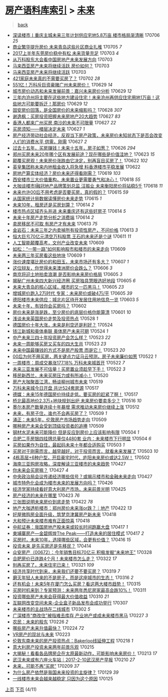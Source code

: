[房产语料库索引](../../README.md)  > [未来](未来.md)
====
> [back](../README.md)

- [深读楼市丨重庆主城未来三年计划供应宅地5.8万亩 楼市格局渐清晰](http://jkwz.applinzi.com/ittc/6987132775554352145.html#%E6%B7%B1%E8%AF%BB%E6%A5%BC%E5%B8%82%E4%B8%A8%E9%87%8D%E5%BA%86%E4%B8%BB%E5%9F%8E%E6%9C%AA%E6%9D%A5%E4%B8%89%E5%B9%B4%E8%AE%A1%E5%88%92%E4%BE%9B%E5%BA%94%E5%AE%85%E5%9C%B05.8%E4%B8%87%E4%BA%A9+%E6%A5%BC%E5%B8%82%E6%A0%BC%E5%B1%80%E6%B8%90%E6%B8%85%E6%99%B0) 170706 *25* 
- [商业繁华提升房价 未来青岛这些片区商业扎堆](http://jkwz.applinzi.com/ittc/6986747427640837136.html#%E5%95%86%E4%B8%9A%E7%B9%81%E5%8D%8E%E6%8F%90%E5%8D%87%E6%88%BF%E4%BB%B7+%E6%9C%AA%E6%9D%A5%E9%9D%92%E5%B2%9B%E8%BF%99%E4%BA%9B%E7%89%87%E5%8C%BA%E5%95%86%E4%B8%9A%E6%89%8E%E5%A0%86) 170705 *7* 
- [2017上半年东莞房价稳中有松 未来货量充足](http://jkwz.applinzi.com/ittc/6986133664583648261.html#2017%E4%B8%8A%E5%8D%8A%E5%B9%B4%E4%B8%9C%E8%8E%9E%E6%88%BF%E4%BB%B7%E7%A8%B3%E4%B8%AD%E6%9C%89%E6%9D%BE+%E6%9C%AA%E6%9D%A5%E8%B4%A7%E9%87%8F%E5%85%85%E8%B6%B3) 170703 *4* 
- [从万科股东大会看中国房地产未来发展方向](http://jkwz.applinzi.com/ittc/6986125611549328388.html#%E4%BB%8E%E4%B8%87%E7%A7%91%E8%82%A1%E4%B8%9C%E5%A4%A7%E4%BC%9A%E7%9C%8B%E4%B8%AD%E5%9B%BD%E6%88%BF%E5%9C%B0%E4%BA%A7%E6%9C%AA%E6%9D%A5%E5%8F%91%E5%B1%95%E6%96%B9%E5%90%91) 170703  
- [马来西亚房产未来将继续活跃 房价如何？](http://jkwz.applinzi.com/ittc/6986075503222850565.html#%E9%A9%AC%E6%9D%A5%E8%A5%BF%E4%BA%9A%E6%88%BF%E4%BA%A7%E6%9C%AA%E6%9D%A5%E5%B0%86%E7%BB%A7%E7%BB%AD%E6%B4%BB%E8%B7%83+%E6%88%BF%E4%BB%B7%E5%A6%82%E4%BD%95%EF%BC%9F) 170703  
- [马来西亚房产未来将继续活跃](http://jkwz.applinzi.com/ittc/6986039251618497540.html#%E9%A9%AC%E6%9D%A5%E8%A5%BF%E4%BA%9A%E6%88%BF%E4%BA%A7%E6%9C%AA%E6%9D%A5%E5%B0%86%E7%BB%A7%E7%BB%AD%E6%B4%BB%E8%B7%83) 170703  
- [421家庭未来真的不需要买房了？](http://jkwz.applinzi.com/ittc/6985350034135450629.html#421%E5%AE%B6%E5%BA%AD%E6%9C%AA%E6%9D%A5%E7%9C%9F%E7%9A%84%E4%B8%8D%E9%9C%80%E8%A6%81%E4%B9%B0%E6%88%BF%E4%BA%86%EF%BC%9F) 170702 *28* 
- [551亿！万科斥巨资豪赌广州未来房价！](http://jkwz.applinzi.com/ittc/6984548907538187268.html#551%E4%BA%BF%EF%BC%81%E4%B8%87%E7%A7%91%E6%96%A5%E5%B7%A8%E8%B5%84%E8%B1%AA%E8%B5%8C%E5%B9%BF%E5%B7%9E%E6%9C%AA%E6%9D%A5%E6%88%BF%E4%BB%B7%EF%BC%81) 170629 *14* 
- [城市房价动态和未来发展前景：嘉兴未来房价分析](http://jkwz.applinzi.com/ittc/6984521105728340996.html#%E5%9F%8E%E5%B8%82%E6%88%BF%E4%BB%B7%E5%8A%A8%E6%80%81%E5%92%8C%E6%9C%AA%E6%9D%A5%E5%8F%91%E5%B1%95%E5%89%8D%E6%99%AF%EF%BC%9A%E5%98%89%E5%85%B4%E6%9C%AA%E6%9D%A5%E6%88%BF%E4%BB%B7%E5%88%86%E6%9E%90) 170629 *12* 
- [三年内沧州将主要在这些地方建设住宅！未来沧州再供应住宅用地1万亩！这些地方可能要拆迁！那房价](http://jkwz.applinzi.com/ittc/6984519130768999428.html#%E4%B8%89%E5%B9%B4%E5%86%85%E6%B2%A7%E5%B7%9E%E5%B0%86%E4%B8%BB%E8%A6%81%E5%9C%A8%E8%BF%99%E4%BA%9B%E5%9C%B0%E6%96%B9%E5%BB%BA%E8%AE%BE%E4%BD%8F%E5%AE%85%EF%BC%81%E6%9C%AA%E6%9D%A5%E6%B2%A7%E5%B7%9E%E5%86%8D%E4%BE%9B%E5%BA%94%E4%BD%8F%E5%AE%85%E7%94%A8%E5%9C%B01%E4%B8%87%E4%BA%A9%EF%BC%81%E8%BF%99%E4%BA%9B%E5%9C%B0%E6%96%B9%E5%8F%AF%E8%83%BD%E8%A6%81%E6%8B%86%E8%BF%81%EF%BC%81%E9%82%A3%E6%88%BF%E4%BB%B7) 170629 *12* 
- [固安房价回落，是全国房价的未来缩影吗？](http://jkwz.applinzi.com/ittc/6984160816533079044.html#%E5%9B%BA%E5%AE%89%E6%88%BF%E4%BB%B7%E5%9B%9E%E8%90%BD%EF%BC%8C%E6%98%AF%E5%85%A8%E5%9B%BD%E6%88%BF%E4%BB%B7%E7%9A%84%E6%9C%AA%E6%9D%A5%E7%BC%A9%E5%BD%B1%E5%90%97%EF%BC%9F) 170628 *307* 
- [谢逸枫：买房投资把握未来房地产20大趋势](http://jkwz.applinzi.com/ittc/6983974406307972100.html#%E8%B0%A2%E9%80%B8%E6%9E%AB%EF%BC%9A%E4%B9%B0%E6%88%BF%E6%8A%95%E8%B5%84%E6%8A%8A%E6%8F%A1%E6%9C%AA%E6%9D%A5%E6%88%BF%E5%9C%B0%E4%BA%A720%E5%A4%A7%E8%B6%8B%E5%8A%BF) 170627 *83* 
- [香港人都来广州买房 南沙的未来不可限量](http://jkwz.applinzi.com/ittc/6983858003580027909.html#%E9%A6%99%E6%B8%AF%E4%BA%BA%E9%83%BD%E6%9D%A5%E5%B9%BF%E5%B7%9E%E4%B9%B0%E6%88%BF+%E5%8D%97%E6%B2%99%E7%9A%84%E6%9C%AA%E6%9D%A5%E4%B8%8D%E5%8F%AF%E9%99%90%E9%87%8F) 170627 *22* 
- [买房须知——楼层决定未来](http://jkwz.applinzi.com/ittc/6983772409759794180.html#%E4%B9%B0%E6%88%BF%E9%A1%BB%E7%9F%A5%E2%80%94%E2%80%94%E6%A5%BC%E5%B1%82%E5%86%B3%E5%AE%9A%E6%9C%AA%E6%9D%A5) 170627 *1* 
- [房产经济带动社会经济，反观当下房产政策，未来房价未知状态下是否会改变人们的消费水平 供需，刚需](http://jkwz.applinzi.com/ittc/6982748222488314885.html#%E6%88%BF%E4%BA%A7%E7%BB%8F%E6%B5%8E%E5%B8%A6%E5%8A%A8%E7%A4%BE%E4%BC%9A%E7%BB%8F%E6%B5%8E%EF%BC%8C%E5%8F%8D%E8%A7%82%E5%BD%93%E4%B8%8B%E6%88%BF%E4%BA%A7%E6%94%BF%E7%AD%96%EF%BC%8C%E6%9C%AA%E6%9D%A5%E6%88%BF%E4%BB%B7%E6%9C%AA%E7%9F%A5%E7%8A%B6%E6%80%81%E4%B8%8B%E6%98%AF%E5%90%A6%E4%BC%9A%E6%94%B9%E5%8F%98%E4%BA%BA%E4%BB%AC%E7%9A%84%E6%B6%88%E8%B4%B9%E6%B0%B4%E5%B9%B3+%E4%BE%9B%E9%9C%80%EF%BC%8C%E5%88%9A%E9%9C%80) 170627 *2* 
- [过去十五年，买房赚钱！未来十五年，房子如葱？](http://jkwz.applinzi.com/ittc/6983499621421548548.html#%E8%BF%87%E5%8E%BB%E5%8D%81%E4%BA%94%E5%B9%B4%EF%BC%8C%E4%B9%B0%E6%88%BF%E8%B5%9A%E9%92%B1%EF%BC%81%E6%9C%AA%E6%9D%A5%E5%8D%81%E4%BA%94%E5%B9%B4%EF%BC%8C%E6%88%BF%E5%AD%90%E5%A6%82%E8%91%B1%EF%BC%9F) 170626 *294* 
- [郑州买房未来20年哪个区有发展前途？现在哪些是价值洼地？](http://jkwz.applinzi.com/ittc/6982175431460389893.html#%E9%83%91%E5%B7%9E%E4%B9%B0%E6%88%BF%E6%9C%AA%E6%9D%A520%E5%B9%B4%E5%93%AA%E4%B8%AA%E5%8C%BA%E6%9C%89%E5%8F%91%E5%B1%95%E5%89%8D%E9%80%94%EF%BC%9F%E7%8E%B0%E5%9C%A8%E5%93%AA%E4%BA%9B%E6%98%AF%E4%BB%B7%E5%80%BC%E6%B4%BC%E5%9C%B0%EF%BC%9F) 170623 *15* 
- [颠覆买房观！未来房价涨跌由它决定，别再盲目买房了！](http://jkwz.applinzi.com/ittc/6982046117544854532.html#%E9%A2%A0%E8%A6%86%E4%B9%B0%E6%88%BF%E8%A7%82%EF%BC%81%E6%9C%AA%E6%9D%A5%E6%88%BF%E4%BB%B7%E6%B6%A8%E8%B7%8C%E7%94%B1%E5%AE%83%E5%86%B3%E5%AE%9A%EF%BC%8C%E5%88%AB%E5%86%8D%E7%9B%B2%E7%9B%AE%E4%B9%B0%E6%88%BF%E4%BA%86%EF%BC%81) 170622 *102* 
- [英皇集团称未来内地租金收入将急增  料香港楼市平稳发展](http://jkwz.applinzi.com/ittc/6981982964140213253.html#%E8%8B%B1%E7%9A%87%E9%9B%86%E5%9B%A2%E7%A7%B0%E6%9C%AA%E6%9D%A5%E5%86%85%E5%9C%B0%E7%A7%9F%E9%87%91%E6%94%B6%E5%85%A5%E5%B0%86%E6%80%A5%E5%A2%9E++%E6%96%99%E9%A6%99%E6%B8%AF%E6%A5%BC%E5%B8%82%E5%B9%B3%E7%A8%B3%E5%8F%91%E5%B1%95) 170622  
- [房地产算实体经济？房价未来还得看刚需？](http://jkwz.applinzi.com/ittc/6980895356718941189.html#%E6%88%BF%E5%9C%B0%E4%BA%A7%E7%AE%97%E5%AE%9E%E4%BD%93%E7%BB%8F%E6%B5%8E%EF%BC%9F%E6%88%BF%E4%BB%B7%E6%9C%AA%E6%9D%A5%E8%BF%98%E5%BE%97%E7%9C%8B%E5%88%9A%E9%9C%80%EF%BC%9F) 170619 *103* 
- [西安楼市三大价值重构，未来置业更需要勇气和决心！](http://jkwz.applinzi.com/ittc/6980542723718120452.html#%E8%A5%BF%E5%AE%89%E6%A5%BC%E5%B8%82%E4%B8%89%E5%A4%A7%E4%BB%B7%E5%80%BC%E9%87%8D%E6%9E%84%EF%BC%8C%E6%9C%AA%E6%9D%A5%E7%BD%AE%E4%B8%9A%E6%9B%B4%E9%9C%80%E8%A6%81%E5%8B%87%E6%B0%94%E5%92%8C%E5%86%B3%E5%BF%83%EF%BC%81) 170618 *55* 
- [大咖谈楼市I融冠地产品牌策划总监 汪振业 未来衡阳房价将站稳5千](http://jkwz.applinzi.com/ittc/6980524066715730948.html#%E5%A4%A7%E5%92%96%E8%B0%88%E6%A5%BC%E5%B8%82I%E8%9E%8D%E5%86%A0%E5%9C%B0%E4%BA%A7%E5%93%81%E7%89%8C%E7%AD%96%E5%88%92%E6%80%BB%E7%9B%91+%E6%B1%AA%E6%8C%AF%E4%B8%9A+%E6%9C%AA%E6%9D%A5%E8%A1%A1%E9%98%B3%E6%88%BF%E4%BB%B7%E5%B0%86%E7%AB%99%E7%A8%B35%E5%8D%83) 170618 *11* 
- [未来也许00后不用考虑是否要买房，真的假的？](http://jkwz.applinzi.com/ittc/6979426956742231044.html#%E6%9C%AA%E6%9D%A5%E4%B9%9F%E8%AE%B800%E5%90%8E%E4%B8%8D%E7%94%A8%E8%80%83%E8%99%91%E6%98%AF%E5%90%A6%E8%A6%81%E4%B9%B0%E6%88%BF%EF%BC%8C%E7%9C%9F%E7%9A%84%E5%81%87%E7%9A%84%EF%BC%9F) 170615 *59* 
- [从国家统计局数据读懂房价未来走势](http://jkwz.applinzi.com/ittc/6979360172290868228.html#%E4%BB%8E%E5%9B%BD%E5%AE%B6%E7%BB%9F%E8%AE%A1%E5%B1%80%E6%95%B0%E6%8D%AE%E8%AF%BB%E6%87%82%E6%88%BF%E4%BB%B7%E6%9C%AA%E6%9D%A5%E8%B5%B0%E5%8A%BF) 170615 *1* 
- [未来10年，租房还是买房划算？](http://jkwz.applinzi.com/ittc/6979096838584927237.html#%E6%9C%AA%E6%9D%A510%E5%B9%B4%EF%BC%8C%E7%A7%9F%E6%88%BF%E8%BF%98%E6%98%AF%E4%B9%B0%E6%88%BF%E5%88%92%E7%AE%97%EF%BC%9F) 170614 *2* 
- [楼市热点区域齐头并进 未来重庆还有这些好房子](http://jkwz.applinzi.com/ittc/6978991119877538820.html#%E6%A5%BC%E5%B8%82%E7%83%AD%E7%82%B9%E5%8C%BA%E5%9F%9F%E9%BD%90%E5%A4%B4%E5%B9%B6%E8%BF%9B+%E6%9C%AA%E6%9D%A5%E9%87%8D%E5%BA%86%E8%BF%98%E6%9C%89%E8%BF%99%E4%BA%9B%E5%A5%BD%E6%88%BF%E5%AD%90) 170614 *5* 
- [未来十年房产走势分析之消费端](http://jkwz.applinzi.com/ittc/6978701195752244229.html#%E6%9C%AA%E6%9D%A5%E5%8D%81%E5%B9%B4%E6%88%BF%E4%BA%A7%E8%B5%B0%E5%8A%BF%E5%88%86%E6%9E%90%E4%B9%8B%E6%B6%88%E8%B4%B9%E7%AB%AF) 170614 *2* 
- [卖房移民不可取 有房产才有未来](http://jkwz.applinzi.com/ittc/6978590992570516485.html#%E5%8D%96%E6%88%BF%E7%A7%BB%E6%B0%91%E4%B8%8D%E5%8F%AF%E5%8F%96+%E6%9C%89%E6%88%BF%E4%BA%A7%E6%89%8D%E6%9C%89%E6%9C%AA%E6%9D%A5) 170613 *75* 
- [金岩石：未来三年之内卖掉所有投资性房产，不问价格](http://jkwz.applinzi.com/ittc/6978387031305503748.html#%E9%87%91%E5%B2%A9%E7%9F%B3%EF%BC%9A%E6%9C%AA%E6%9D%A5%E4%B8%89%E5%B9%B4%E4%B9%8B%E5%86%85%E5%8D%96%E6%8E%89%E6%89%80%E6%9C%89%E6%8A%95%E8%B5%84%E6%80%A7%E6%88%BF%E4%BA%A7%EF%BC%8C%E4%B8%8D%E9%97%AE%E4%BB%B7%E6%A0%BC) 170613 *3* 
- [恒大巨亏70亿元清空万科股票 王石的未来还是个谜](http://jkwz.applinzi.com/ittc/6977823387937145861.html#%E6%81%92%E5%A4%A7%E5%B7%A8%E4%BA%8F70%E4%BA%BF%E5%85%83%E6%B8%85%E7%A9%BA%E4%B8%87%E7%A7%91%E8%82%A1%E7%A5%A8+%E7%8E%8B%E7%9F%B3%E7%9A%84%E6%9C%AA%E6%9D%A5%E8%BF%98%E6%98%AF%E4%B8%AA%E8%B0%9C) 170611 *11* 
- [人工智能颠覆高考，文创产业改变未来](http://jkwz.applinzi.com/ittc/6977133996596003845.html#%E4%BA%BA%E5%B7%A5%E6%99%BA%E8%83%BD%E9%A2%A0%E8%A6%86%E9%AB%98%E8%80%83%EF%BC%8C%E6%96%87%E5%88%9B%E4%BA%A7%E4%B8%9A%E6%94%B9%E5%8F%98%E6%9C%AA%E6%9D%A5) 170609  
- [如松：“一带一路”如何影响股市和楼市的未来走向](http://jkwz.applinzi.com/ittc/6977085872443753477.html#%E5%A6%82%E6%9D%BE%EF%BC%9A%E2%80%9C%E4%B8%80%E5%B8%A6%E4%B8%80%E8%B7%AF%E2%80%9D%E5%A6%82%E4%BD%95%E5%BD%B1%E5%93%8D%E8%82%A1%E5%B8%82%E5%92%8C%E6%A5%BC%E5%B8%82%E7%9A%84%E6%9C%AA%E6%9D%A5%E8%B5%B0%E5%90%91) 170609  
- [未来两三年买房看这些地块](http://jkwz.applinzi.com/ittc/6976963582829790213.html#%E6%9C%AA%E6%9D%A5%E4%B8%A4%E4%B8%89%E5%B9%B4%E4%B9%B0%E6%88%BF%E7%9C%8B%E8%BF%99%E4%BA%9B%E5%9C%B0%E5%9D%97) 170609 *1* 
- [涨价速度堪比房价的和田玉，未来市场还有多大？](http://jkwz.applinzi.com/ittc/6976026423612441604.html#%E6%B6%A8%E4%BB%B7%E9%80%9F%E5%BA%A6%E5%A0%AA%E6%AF%94%E6%88%BF%E4%BB%B7%E7%9A%84%E5%92%8C%E7%94%B0%E7%8E%89%EF%BC%8C%E6%9C%AA%E6%9D%A5%E5%B8%82%E5%9C%BA%E8%BF%98%E6%9C%89%E5%A4%9A%E5%A4%A7%EF%BC%9F) 170607 *1* 
- [这位辩友，你觉得未来澳洲房价会跌么？](http://jkwz.applinzi.com/ittc/6975719430041371653.html#%E8%BF%99%E4%BD%8D%E8%BE%A9%E5%8F%8B%EF%BC%8C%E4%BD%A0%E8%A7%89%E5%BE%97%E6%9C%AA%E6%9D%A5%E6%BE%B3%E6%B4%B2%E6%88%BF%E4%BB%B7%E4%BC%9A%E8%B7%8C%E4%B9%88%EF%BC%9F) 170606 *3* 
- [南京将迎土地拍卖浪潮 是否影响未来房价格局](http://jkwz.applinzi.com/ittc/6975749411098330116.html#%E5%8D%97%E4%BA%AC%E5%B0%86%E8%BF%8E%E5%9C%9F%E5%9C%B0%E6%8B%8D%E5%8D%96%E6%B5%AA%E6%BD%AE+%E6%98%AF%E5%90%A6%E5%BD%B1%E5%93%8D%E6%9C%AA%E6%9D%A5%E6%88%BF%E4%BB%B7%E6%A0%BC%E5%B1%80) 170605 *3* 
- [揭秘广州未来四大新兴经济圈 买房独具慧眼选好地段](http://jkwz.applinzi.com/ittc/6975720221904995332.html#%E6%8F%AD%E7%A7%98%E5%B9%BF%E5%B7%9E%E6%9C%AA%E6%9D%A5%E5%9B%9B%E5%A4%A7%E6%96%B0%E5%85%B4%E7%BB%8F%E6%B5%8E%E5%9C%88+%E4%B9%B0%E6%88%BF%E7%8B%AC%E5%85%B7%E6%85%A7%E7%9C%BC%E9%80%89%E5%A5%BD%E5%9C%B0%E6%AE%B5) 170605 *6* 
- [未来大青岛的核心区域，楼市的又一匹黑马！](http://jkwz.applinzi.com/ittc/6975715927776560133.html#%E6%9C%AA%E6%9D%A5%E5%A4%A7%E9%9D%92%E5%B2%9B%E7%9A%84%E6%A0%B8%E5%BF%83%E5%8C%BA%E5%9F%9F%EF%BC%8C%E6%A5%BC%E5%B8%82%E7%9A%84%E5%8F%88%E4%B8%80%E5%8C%B9%E9%BB%91%E9%A9%AC%EF%BC%81) 170605 *23* 
- [增城房价跑入2万时代 专家：未来房价或破4万/平](http://jkwz.applinzi.com/ittc/6975648523931354116.html#%E5%A2%9E%E5%9F%8E%E6%88%BF%E4%BB%B7%E8%B7%91%E5%85%A52%E4%B8%87%E6%97%B6%E4%BB%A3+%E4%B8%93%E5%AE%B6%EF%BC%9A%E6%9C%AA%E6%9D%A5%E6%88%BF%E4%BB%B7%E6%88%96%E7%A0%B44%E4%B8%87%2F%E5%B9%B3) 170605 *39* 
- [德阳楼市未来供应：城北片区待开发居住用地信息一览](http://jkwz.applinzi.com/ittc/6974901977317114885.html#%E5%BE%B7%E9%98%B3%E6%A5%BC%E5%B8%82%E6%9C%AA%E6%9D%A5%E4%BE%9B%E5%BA%94%EF%BC%9A%E5%9F%8E%E5%8C%97%E7%89%87%E5%8C%BA%E5%BE%85%E5%BC%80%E5%8F%91%E5%B1%85%E4%BD%8F%E7%94%A8%E5%9C%B0%E4%BF%A1%E6%81%AF%E4%B8%80%E8%A7%88) 170603 *5* 
- [未来十年，有钱你会买房吗？](http://jkwz.applinzi.com/ittc/6974515510426207236.html#%E6%9C%AA%E6%9D%A5%E5%8D%81%E5%B9%B4%EF%BC%8C%E6%9C%89%E9%92%B1%E4%BD%A0%E4%BC%9A%E4%B9%B0%E6%88%BF%E5%90%97%EF%BC%9F) 170602  
- [房价未来是涨是跌，至少房价的底层价格你能算清](http://jkwz.applinzi.com/ittc/6974238292064076805.html#%E6%88%BF%E4%BB%B7%E6%9C%AA%E6%9D%A5%E6%98%AF%E6%B6%A8%E6%98%AF%E8%B7%8C%EF%BC%8C%E8%87%B3%E5%B0%91%E6%88%BF%E4%BB%B7%E7%9A%84%E5%BA%95%E5%B1%82%E4%BB%B7%E6%A0%BC%E4%BD%A0%E8%83%BD%E7%AE%97%E6%B8%85) 170601 *10* 
- [浅谈未来英国房价走势及投资热点](http://jkwz.applinzi.com/ittc/6972665101290046468.html#%E6%B5%85%E8%B0%88%E6%9C%AA%E6%9D%A5%E8%8B%B1%E5%9B%BD%E6%88%BF%E4%BB%B7%E8%B5%B0%E5%8A%BF%E5%8F%8A%E6%8A%95%E8%B5%84%E7%83%AD%E7%82%B9) 170528 *1* 
- [德国房价十年大涨，未来是利空还是利好？](http://jkwz.applinzi.com/ittc/6971365640458732548.html#%E5%BE%B7%E5%9B%BD%E6%88%BF%E4%BB%B7%E5%8D%81%E5%B9%B4%E5%A4%A7%E6%B6%A8%EF%BC%8C%E6%9C%AA%E6%9D%A5%E6%98%AF%E5%88%A9%E7%A9%BA%E8%BF%98%E6%98%AF%E5%88%A9%E5%A5%BD%EF%BC%9F) 170524  
- [钱江新城和奥体串联 奥体房产未来可期](http://jkwz.applinzi.com/ittc/6971151752756724741.html#%E9%92%B1%E6%B1%9F%E6%96%B0%E5%9F%8E%E5%92%8C%E5%A5%A5%E4%BD%93%E4%B8%B2%E8%81%94+%E5%A5%A5%E4%BD%93%E6%88%BF%E4%BA%A7%E6%9C%AA%E6%9D%A5%E5%8F%AF%E6%9C%9F) 170524 *1* 
- [中产未来三四十年投资房产会怎么样？](http://jkwz.applinzi.com/ittc/6970973945292391428.html#%E4%B8%AD%E4%BA%A7%E6%9C%AA%E6%9D%A5%E4%B8%89%E5%9B%9B%E5%8D%81%E5%B9%B4%E6%8A%95%E8%B5%84%E6%88%BF%E4%BA%A7%E4%BC%9A%E6%80%8E%E4%B9%88%E6%A0%B7%EF%BC%9F) 170523 *22* 
- [未来一周能够买房又买车的四大生肖](http://jkwz.applinzi.com/ittc/6970920525869089796.html#%E6%9C%AA%E6%9D%A5%E4%B8%80%E5%91%A8%E8%83%BD%E5%A4%9F%E4%B9%B0%E6%88%BF%E5%8F%88%E4%B9%B0%E8%BD%A6%E7%9A%84%E5%9B%9B%E5%A4%A7%E7%94%9F%E8%82%96) 170523 *23* 
- [未来中国最赚钱的方式不是房产股票 而是它！](http://jkwz.applinzi.com/ittc/6970850299764802565.html#%E6%9C%AA%E6%9D%A5%E4%B8%AD%E5%9B%BD%E6%9C%80%E8%B5%9A%E9%92%B1%E7%9A%84%E6%96%B9%E5%BC%8F%E4%B8%8D%E6%98%AF%E6%88%BF%E4%BA%A7%E8%82%A1%E7%A5%A8+%E8%80%8C%E6%98%AF%E5%AE%83%EF%BC%81) 170523 *20* 
- [00后为何不用买房，两关键点力证马云预测，房子未来廉价如葱](http://jkwz.applinzi.com/ittc/6970496635707589637.html#00%E5%90%8E%E4%B8%BA%E4%BD%95%E4%B8%8D%E7%94%A8%E4%B9%B0%E6%88%BF%EF%BC%8C%E4%B8%A4%E5%85%B3%E9%94%AE%E7%82%B9%E5%8A%9B%E8%AF%81%E9%A9%AC%E4%BA%91%E9%A2%84%E6%B5%8B%EF%BC%8C%E6%88%BF%E5%AD%90%E6%9C%AA%E6%9D%A5%E5%BB%89%E4%BB%B7%E5%A6%82%E8%91%B1) 170522 *1* 
- [一周楼市：周成交暴涨177.18% 万科未来城首开](http://jkwz.applinzi.com/ittc/6970493923679011844.html#%E4%B8%80%E5%91%A8%E6%A5%BC%E5%B8%82%EF%BC%9A%E5%91%A8%E6%88%90%E4%BA%A4%E6%9A%B4%E6%B6%A8177.18%25+%E4%B8%87%E7%A7%91%E6%9C%AA%E6%9D%A5%E5%9F%8E%E9%A6%96%E5%BC%80) 170522 *7* 
- [未来三亚发展不可估量！买房置业须趁早下手！](http://jkwz.applinzi.com/ittc/6970460746453353477.html#%E6%9C%AA%E6%9D%A5%E4%B8%89%E4%BA%9A%E5%8F%91%E5%B1%95%E4%B8%8D%E5%8F%AF%E4%BC%B0%E9%87%8F%EF%BC%81%E4%B9%B0%E6%88%BF%E7%BD%AE%E4%B8%9A%E9%A1%BB%E8%B6%81%E6%97%A9%E4%B8%8B%E6%89%8B%EF%BC%81) 170522 *3* 
- [移民新西兰，未来买房压力或有所减小！](http://jkwz.applinzi.com/ittc/6969429707534631940.html#%E7%A7%BB%E6%B0%91%E6%96%B0%E8%A5%BF%E5%85%B0%EF%BC%8C%E6%9C%AA%E6%9D%A5%E4%B9%B0%E6%88%BF%E5%8E%8B%E5%8A%9B%E6%88%96%E6%9C%89%E6%89%80%E5%87%8F%E5%B0%8F%EF%BC%81) 170520  
- [房产大咖聚首江湾，畅谈柳州城市未来](http://jkwz.applinzi.com/ittc/6969312824512758788.html#%E6%88%BF%E4%BA%A7%E5%A4%A7%E5%92%96%E8%81%9A%E9%A6%96%E6%B1%9F%E6%B9%BE%EF%BC%8C%E7%95%85%E8%B0%88%E6%9F%B3%E5%B7%9E%E5%9F%8E%E5%B8%82%E6%9C%AA%E6%9D%A5) 170519  
- [万科未来城今日开盘 共计524套房源](http://jkwz.applinzi.com/ittc/6968670369601815556.html#%E4%B8%87%E7%A7%91%E6%9C%AA%E6%9D%A5%E5%9F%8E%E4%BB%8A%E6%97%A5%E5%BC%80%E7%9B%98+%E5%85%B1%E8%AE%A1524%E5%A5%97%E6%88%BF%E6%BA%90) 170517  
- [德媒：未来15年德国房价持续走低，要买房的赶紧了啊！](http://jkwz.applinzi.com/ittc/6968519439883437060.html#%E5%BE%B7%E5%AA%92%EF%BC%9A%E6%9C%AA%E6%9D%A515%E5%B9%B4%E5%BE%B7%E5%9B%BD%E6%88%BF%E4%BB%B7%E6%8C%81%E7%BB%AD%E8%B5%B0%E4%BD%8E%EF%BC%8C%E8%A6%81%E4%B9%B0%E6%88%BF%E7%9A%84%E8%B5%B6%E7%B4%A7%E4%BA%86%E5%95%8A%EF%BC%81) 170517  
- [桥北最高地价2.3万+地块规划出炉 未来房价要卖多少？](http://jkwz.applinzi.com/ittc/6968316297581429764.html#%E6%A1%A5%E5%8C%97%E6%9C%80%E9%AB%98%E5%9C%B0%E4%BB%B72.3%E4%B8%87%2B%E5%9C%B0%E5%9D%97%E8%A7%84%E5%88%92%E5%87%BA%E7%82%89+%E6%9C%AA%E6%9D%A5%E6%88%BF%E4%BB%B7%E8%A6%81%E5%8D%96%E5%A4%9A%E5%B0%91%EF%BC%9F) 170516 *10* 
- [墨尔本房产数量连续十年暴增 需求推动未来房价继续上涨](http://jkwz.applinzi.com/ittc/6966724867859678212.html#%E5%A2%A8%E5%B0%94%E6%9C%AC%E6%88%BF%E4%BA%A7%E6%95%B0%E9%87%8F%E8%BF%9E%E7%BB%AD%E5%8D%81%E5%B9%B4%E6%9A%B4%E5%A2%9E+%E9%9C%80%E6%B1%82%E6%8E%A8%E5%8A%A8%E6%9C%AA%E6%9D%A5%E6%88%BF%E4%BB%B7%E7%BB%A7%E7%BB%AD%E4%B8%8A%E6%B6%A8) 170512  
- [未来，有房子住，谁也不会再买房了？](http://jkwz.applinzi.com/ittc/6965683024879420421.html#%E6%9C%AA%E6%9D%A5%EF%BC%8C%E6%9C%89%E6%88%BF%E5%AD%90%E4%BD%8F%EF%BC%8C%E8%B0%81%E4%B9%9F%E4%B8%8D%E4%BC%9A%E5%86%8D%E4%B9%B0%E6%88%BF%E4%BA%86%EF%BC%9F) 170509 *1* 
- [涌正：未来5年，伦敦房产市场趋势走向](http://jkwz.applinzi.com/ittc/6965670448325985284.html#%E6%B6%8C%E6%AD%A3%EF%BC%9A%E6%9C%AA%E6%9D%A55%E5%B9%B4%EF%BC%8C%E4%BC%A6%E6%95%A6%E6%88%BF%E4%BA%A7%E5%B8%82%E5%9C%BA%E8%B6%8B%E5%8A%BF%E8%B5%B0%E5%90%91) 170509  
- [哪种房产未来会受到顶级投资者的追捧](http://jkwz.applinzi.com/ittc/6965335533029950469.html#%E5%93%AA%E7%A7%8D%E6%88%BF%E4%BA%A7%E6%9C%AA%E6%9D%A5%E4%BC%9A%E5%8F%97%E5%88%B0%E9%A1%B6%E7%BA%A7%E6%8A%95%E8%B5%84%E8%80%85%E7%9A%84%E8%BF%BD%E6%8D%A7) 170509  
- [钢材水泥未来可能降价 但是反应到房价上应该影响有限](http://jkwz.applinzi.com/ittc/6963876353559495684.html#%E9%92%A2%E6%9D%90%E6%B0%B4%E6%B3%A5%E6%9C%AA%E6%9D%A5%E5%8F%AF%E8%83%BD%E9%99%8D%E4%BB%B7+%E4%BD%86%E6%98%AF%E5%8F%8D%E5%BA%94%E5%88%B0%E6%88%BF%E4%BB%B7%E4%B8%8A%E5%BA%94%E8%AF%A5%E5%BD%B1%E5%93%8D%E6%9C%89%E9%99%90) 170504 *1* 
- [合肥二手房银四挂牌总量仅4480套 业内：未来楼市下行明显](http://jkwz.applinzi.com/ittc/6963779326725063685.html#%E5%90%88%E8%82%A5%E4%BA%8C%E6%89%8B%E6%88%BF%E9%93%B6%E5%9B%9B%E6%8C%82%E7%89%8C%E6%80%BB%E9%87%8F%E4%BB%854480%E5%A5%97+%E4%B8%9A%E5%86%85%EF%BC%9A%E6%9C%AA%E6%9D%A5%E6%A5%BC%E5%B8%82%E4%B8%8B%E8%A1%8C%E6%98%8E%E6%98%BE) 170504 *6* 
- [买房如果作为自住，最起码未来十年都合适购买](http://jkwz.applinzi.com/ittc/6963538578721211397.html#%E4%B9%B0%E6%88%BF%E5%A6%82%E6%9E%9C%E4%BD%9C%E4%B8%BA%E8%87%AA%E4%BD%8F%EF%BC%8C%E6%9C%80%E8%B5%B7%E7%A0%81%E6%9C%AA%E6%9D%A5%E5%8D%81%E5%B9%B4%E9%83%BD%E5%90%88%E9%80%82%E8%B4%AD%E4%B9%B0) 170503 *1* 
- [买房对于刚需而言，越早越好，对于投资而言，就看未来发展了](http://jkwz.applinzi.com/ittc/6963538088449016837.html#%E4%B9%B0%E6%88%BF%E5%AF%B9%E4%BA%8E%E5%88%9A%E9%9C%80%E8%80%8C%E8%A8%80%EF%BC%8C%E8%B6%8A%E6%97%A9%E8%B6%8A%E5%A5%BD%EF%BC%8C%E5%AF%B9%E4%BA%8E%E6%8A%95%E8%B5%84%E8%80%8C%E8%A8%80%EF%BC%8C%E5%B0%B1%E7%9C%8B%E6%9C%AA%E6%9D%A5%E5%8F%91%E5%B1%95%E4%BA%86) 170503 *10* 
- [4栋高层+6种户型，开启豪宅时代，庐阳未来房价或达2.5W！](http://jkwz.applinzi.com/ittc/6963027681556825093.html#4%E6%A0%8B%E9%AB%98%E5%B1%82%2B6%E7%A7%8D%E6%88%B7%E5%9E%8B%EF%BC%8C%E5%BC%80%E5%90%AF%E8%B1%AA%E5%AE%85%E6%97%B6%E4%BB%A3%EF%BC%8C%E5%BA%90%E9%98%B3%E6%9C%AA%E6%9D%A5%E6%88%BF%E4%BB%B7%E6%88%96%E8%BE%BE2.5W%EF%BC%81) 170502  
- [海南三亚购房攻略，深度解读三亚楼市的未来趋势](http://jkwz.applinzi.com/ittc/6961260016177775621.html#%E6%B5%B7%E5%8D%97%E4%B8%89%E4%BA%9A%E8%B4%AD%E6%88%BF%E6%94%BB%E7%95%A5%EF%BC%8C%E6%B7%B1%E5%BA%A6%E8%A7%A3%E8%AF%BB%E4%B8%89%E4%BA%9A%E6%A5%BC%E5%B8%82%E7%9A%84%E6%9C%AA%E6%9D%A5%E8%B6%8B%E5%8A%BF) 170427  
- [你未来会买房嘛？](http://jkwz.applinzi.com/ittc/6961248931806708740.html#%E4%BD%A0%E6%9C%AA%E6%9D%A5%E4%BC%9A%E4%B9%B0%E6%88%BF%E5%98%9B%EF%BC%9F) 170427 *4* 
- [中央政治局会议传递经济哪些信号？或揭示楼市和金融未来走向](http://jkwz.applinzi.com/ittc/6961116759414277125.html#%E4%B8%AD%E5%A4%AE%E6%94%BF%E6%B2%BB%E5%B1%80%E4%BC%9A%E8%AE%AE%E4%BC%A0%E9%80%92%E7%BB%8F%E6%B5%8E%E5%93%AA%E4%BA%9B%E4%BF%A1%E5%8F%B7%EF%BC%9F%E6%88%96%E6%8F%AD%E7%A4%BA%E6%A5%BC%E5%B8%82%E5%92%8C%E9%87%91%E8%9E%8D%E6%9C%AA%E6%9D%A5%E8%B5%B0%E5%90%91) 170427  
- [城市特色化会成为楼市未来的发展方向吗？](http://jkwz.applinzi.com/ittc/6960913943034856452.html#%E5%9F%8E%E5%B8%82%E7%89%B9%E8%89%B2%E5%8C%96%E4%BC%9A%E6%88%90%E4%B8%BA%E6%A5%BC%E5%B8%82%E6%9C%AA%E6%9D%A5%E7%9A%84%E5%8F%91%E5%B1%95%E6%96%B9%E5%90%91%E5%90%97%EF%BC%9F) 170426  
- [经济学家持续看好意大利房产市场，未来前景光明](http://jkwz.applinzi.com/ittc/6960518463884887044.html#%E7%BB%8F%E6%B5%8E%E5%AD%A6%E5%AE%B6%E6%8C%81%E7%BB%AD%E7%9C%8B%E5%A5%BD%E6%84%8F%E5%A4%A7%E5%88%A9%E6%88%BF%E4%BA%A7%E5%B8%82%E5%9C%BA%EF%BC%8C%E6%9C%AA%E6%9D%A5%E5%89%8D%E6%99%AF%E5%85%89%E6%98%8E) 170425  
- [房产经济的未来在哪里](http://jkwz.applinzi.com/ittc/6959861187327034373.html#%E6%88%BF%E4%BA%A7%E7%BB%8F%E6%B5%8E%E7%9A%84%E6%9C%AA%E6%9D%A5%E5%9C%A8%E5%93%AA%E9%87%8C) 170423 *76* 
- [三张图说明未来房价到底走势](http://jkwz.applinzi.com/ittc/6959379808885670916.html#%E4%B8%89%E5%BC%A0%E5%9B%BE%E8%AF%B4%E6%98%8E%E6%9C%AA%E6%9D%A5%E6%88%BF%E4%BB%B7%E5%88%B0%E5%BA%95%E8%B5%B0%E5%8A%BF) 170422 *78* 
- [地产大咖透析楼市：郑州房价未来涨or跌？｜地产](http://jkwz.applinzi.com/ittc/6959156124459729925.html#%E5%9C%B0%E4%BA%A7%E5%A4%A7%E5%92%96%E9%80%8F%E6%9E%90%E6%A5%BC%E5%B8%82%EF%BC%9A%E9%83%91%E5%B7%9E%E6%88%BF%E4%BB%B7%E6%9C%AA%E6%9D%A5%E6%B6%A8or%E8%B7%8C%EF%BC%9F%EF%BD%9C%E5%9C%B0%E4%BA%A7) 170422 *13* 
- [好屋微购房全面升级，筑梦京津冀房产新未来](http://jkwz.applinzi.com/ittc/6957906458728465413.html#%E5%A5%BD%E5%B1%8B%E5%BE%AE%E8%B4%AD%E6%88%BF%E5%85%A8%E9%9D%A2%E5%8D%87%E7%BA%A7%EF%BC%8C%E7%AD%91%E6%A2%A6%E4%BA%AC%E6%B4%A5%E5%86%80%E6%88%BF%E4%BA%A7%E6%96%B0%E6%9C%AA%E6%9D%A5) 170418  
- [大和预计未来楼市难有正面惊喜](http://jkwz.applinzi.com/ittc/6957836688649880581.html#%E5%A4%A7%E5%92%8C%E9%A2%84%E8%AE%A1%E6%9C%AA%E6%9D%A5%E6%A5%BC%E5%B8%82%E9%9A%BE%E6%9C%89%E6%AD%A3%E9%9D%A2%E6%83%8A%E5%96%9C) 170418  
- [中航证券：我国房地产股未来或较长时间跑赢大盘](http://jkwz.applinzi.com/ittc/6957548353696039941.html#%E4%B8%AD%E8%88%AA%E8%AF%81%E5%88%B8%EF%BC%9A%E6%88%91%E5%9B%BD%E6%88%BF%E5%9C%B0%E4%BA%A7%E8%82%A1%E6%9C%AA%E6%9D%A5%E6%88%96%E8%BE%83%E9%95%BF%E6%97%B6%E9%97%B4%E8%B7%91%E8%B5%A2%E5%A4%A7%E7%9B%98) 170417 *1* 
- [柬埔寨房产—金碧辉煌The Peak——打造未来的居住模式](http://jkwz.applinzi.com/ittc/6957518036004242437.html#%E6%9F%AC%E5%9F%94%E5%AF%A8%E6%88%BF%E4%BA%A7%E2%80%94%E9%87%91%E7%A2%A7%E8%BE%89%E7%85%8CThe+Peak%E2%80%94%E2%80%94%E6%89%93%E9%80%A0%E6%9C%AA%E6%9D%A5%E7%9A%84%E5%B1%85%E4%BD%8F%E6%A8%A1%E5%BC%8F) 170417 *2* 
- [买房时，未来10年，选择哪些区域，会更有价值？](http://jkwz.applinzi.com/ittc/6957227767329473541.html#%E4%B9%B0%E6%88%BF%E6%97%B6%EF%BC%8C%E6%9C%AA%E6%9D%A510%E5%B9%B4%EF%BC%8C%E9%80%89%E6%8B%A9%E5%93%AA%E4%BA%9B%E5%8C%BA%E5%9F%9F%EF%BC%8C%E4%BC%9A%E6%9B%B4%E6%9C%89%E4%BB%B7%E5%80%BC%EF%BC%9F) 170416 *15* 
- [投资未来 是先买房还是先移民？](http://jkwz.applinzi.com/ittc/6956409107148964868.html#%E6%8A%95%E8%B5%84%E6%9C%AA%E6%9D%A5+%E6%98%AF%E5%85%88%E4%B9%B0%E6%88%BF%E8%BF%98%E6%98%AF%E5%85%88%E7%A7%BB%E6%B0%91%EF%BC%9F) 170414  
- [众安房产（00672）：今年销售目标70亿元 积极发掘“未来地王”](http://jkwz.applinzi.com/ittc/6950163428760110084.html#%E4%BC%97%E5%AE%89%E6%88%BF%E4%BA%A7%EF%BC%8800672%EF%BC%89%EF%BC%9A%E4%BB%8A%E5%B9%B4%E9%94%80%E5%94%AE%E7%9B%AE%E6%A0%8770%E4%BA%BF%E5%85%83+%E7%A7%AF%E6%9E%81%E5%8F%91%E6%8E%98%E2%80%9C%E6%9C%AA%E6%9D%A5%E5%9C%B0%E7%8E%8B%E2%80%9D) 170328  
- [合肥房价已连跌4个月！未来楼市怎么走？](http://jkwz.applinzi.com/ittc/6947895081406301188.html#%E5%90%88%E8%82%A5%E6%88%BF%E4%BB%B7%E5%B7%B2%E8%BF%9E%E8%B7%8C4%E4%B8%AA%E6%9C%88%EF%BC%81%E6%9C%AA%E6%9D%A5%E6%A5%BC%E5%B8%82%E6%80%8E%E4%B9%88%E8%B5%B0%EF%BC%9F) 170322 *17* 
- [别再买房了，未来住宅已来！](http://jkwz.applinzi.com/ittc/6947623714756756485.html#%E5%88%AB%E5%86%8D%E4%B9%B0%E6%88%BF%E4%BA%86%EF%BC%8C%E6%9C%AA%E6%9D%A5%E4%BD%8F%E5%AE%85%E5%B7%B2%E6%9D%A5%EF%BC%81) 170321 *109* 
- [经济共享时代到来，未来我们还要不要买房？](http://jkwz.applinzi.com/ittc/6946411078400607236.html#%E7%BB%8F%E6%B5%8E%E5%85%B1%E4%BA%AB%E6%97%B6%E4%BB%A3%E5%88%B0%E6%9D%A5%EF%BC%8C%E6%9C%AA%E6%9D%A5%E6%88%91%E4%BB%AC%E8%BF%98%E8%A6%81%E4%B8%8D%E8%A6%81%E4%B9%B0%E6%88%BF%EF%BC%9F) 170319 *7* 
- [磨灭年轻人未来的不是房子，而是这座城市的生态！](http://jkwz.applinzi.com/ittc/6945575139575071748.html#%E7%A3%A8%E7%81%AD%E5%B9%B4%E8%BD%BB%E4%BA%BA%E6%9C%AA%E6%9D%A5%E7%9A%84%E4%B8%8D%E6%98%AF%E6%88%BF%E5%AD%90%EF%BC%8C%E8%80%8C%E6%98%AF%E8%BF%99%E5%BA%A7%E5%9F%8E%E5%B8%82%E7%9A%84%E7%94%9F%E6%80%81%EF%BC%81) 170316 *2* 
- [还有机会！未来5年在厦门怎么买房？看这两大楼市趋势！](http://jkwz.applinzi.com/ittc/6945276715524948997.html#%E8%BF%98%E6%9C%89%E6%9C%BA%E4%BC%9A%EF%BC%81%E6%9C%AA%E6%9D%A55%E5%B9%B4%E5%9C%A8%E5%8E%A6%E9%97%A8%E6%80%8E%E4%B9%88%E4%B9%B0%E6%88%BF%EF%BC%9F%E7%9C%8B%E8%BF%99%E4%B8%A4%E5%A4%A7%E6%A5%BC%E5%B8%82%E8%B6%8B%E5%8A%BF%EF%BC%81) 170315  
- [买房时机来到？专家预测：未来两年悉尼房家最高会跌10%！](http://jkwz.applinzi.com/ittc/6943848851319555076.html#%E4%B9%B0%E6%88%BF%E6%97%B6%E6%9C%BA%E6%9D%A5%E5%88%B0%EF%BC%9F%E4%B8%93%E5%AE%B6%E9%A2%84%E6%B5%8B%EF%BC%9A%E6%9C%AA%E6%9D%A5%E4%B8%A4%E5%B9%B4%E6%82%89%E5%B0%BC%E6%88%BF%E5%AE%B6%E6%9C%80%E9%AB%98%E4%BC%9A%E8%B7%8C10%25%EF%BC%81) 170311  
- [投资哪些房产未来会获得最大价值收益](http://jkwz.applinzi.com/ittc/6943404335584248837.html#%E6%8A%95%E8%B5%84%E5%93%AA%E4%BA%9B%E6%88%BF%E4%BA%A7%E6%9C%AA%E6%9D%A5%E4%BC%9A%E8%8E%B7%E5%BE%97%E6%9C%80%E5%A4%A7%E4%BB%B7%E5%80%BC%E6%94%B6%E7%9B%8A) 170310 *21* 
- [互联网改变空间未来-企业盒子新品发布会成功举行](http://jkwz.applinzi.com/ittc/6942356284635612164.html#%E4%BA%92%E8%81%94%E7%BD%91%E6%94%B9%E5%8F%98%E7%A9%BA%E9%97%B4%E6%9C%AA%E6%9D%A5-%E4%BC%81%E4%B8%9A%E7%9B%92%E5%AD%90%E6%96%B0%E5%93%81%E5%8F%91%E5%B8%83%E4%BC%9A%E6%88%90%E5%8A%9F%E4%B8%BE%E8%A1%8C) 170307  
- [未来楼市的主战场在二线城市](http://jkwz.applinzi.com/ittc/6940390323145671685.html#%E6%9C%AA%E6%9D%A5%E6%A5%BC%E5%B8%82%E7%9A%84%E4%B8%BB%E6%88%98%E5%9C%BA%E5%9C%A8%E4%BA%8C%E7%BA%BF%E5%9F%8E%E5%B8%82) 170302 *5* 
- [广深楼市“商改住”被指难去库存 产业地产或成未来楼市黑马](http://jkwz.applinzi.com/ittc/6939323405177455620.html#%E5%B9%BF%E6%B7%B1%E6%A5%BC%E5%B8%82%E2%80%9C%E5%95%86%E6%94%B9%E4%BD%8F%E2%80%9D%E8%A2%AB%E6%8C%87%E9%9A%BE%E5%8E%BB%E5%BA%93%E5%AD%98+%E4%BA%A7%E4%B8%9A%E5%9C%B0%E4%BA%A7%E6%88%96%E6%88%90%E6%9C%AA%E6%9D%A5%E6%A5%BC%E5%B8%82%E9%BB%91%E9%A9%AC) 170227 *3* 
- [农民：未来的股东](http://jkwz.applinzi.com/ittc/6938330712884380677.html#%E5%86%9C%E6%B0%91%EF%BC%9A%E6%9C%AA%E6%9D%A5%E7%9A%84%E8%82%A1%E4%B8%9C) 170226 *2* 
- [哪些房产未来升值最快？](http://jkwz.applinzi.com/ittc/6938133352644346885.html#%E5%93%AA%E4%BA%9B%E6%88%BF%E4%BA%A7%E6%9C%AA%E6%9D%A5%E5%8D%87%E5%80%BC%E6%9C%80%E5%BF%AB%EF%BC%9F) 170224 *72* 
- [VR房产的现状与未来](http://jkwz.applinzi.com/ittc/6937825936417489924.html#VR%E6%88%BF%E4%BA%A7%E7%9A%84%E7%8E%B0%E7%8A%B6%E4%B8%8E%E6%9C%AA%E6%9D%A5) 170223  
- [伦敦东南未来的房产投资热点：Bakerloo线延伸工程](http://jkwz.applinzi.com/ittc/6935976283443037188.html#%E4%BC%A6%E6%95%A6%E4%B8%9C%E5%8D%97%E6%9C%AA%E6%9D%A5%E7%9A%84%E6%88%BF%E4%BA%A7%E6%8A%95%E8%B5%84%E7%83%AD%E7%82%B9%EF%BC%9ABakerloo%E7%BA%BF%E5%BB%B6%E4%BC%B8%E5%B7%A5%E7%A8%8B) 170218 *1* 
- [意大利房产投资未来两年前景乐观](http://jkwz.applinzi.com/ittc/6934914862194099205.html#%E6%84%8F%E5%A4%A7%E5%88%A9%E6%88%BF%E4%BA%A7%E6%8A%95%E8%B5%84%E6%9C%AA%E6%9D%A5%E4%B8%A4%E5%B9%B4%E5%89%8D%E6%99%AF%E4%B9%90%E8%A7%82) 170215  
- [大揭秘！看看各品牌房企在太原最新动作，可能影响未来房价！](http://jkwz.applinzi.com/ittc/6934053788888597509.html#%E5%A4%A7%E6%8F%AD%E7%A7%98%EF%BC%81%E7%9C%8B%E7%9C%8B%E5%90%84%E5%93%81%E7%89%8C%E6%88%BF%E4%BC%81%E5%9C%A8%E5%A4%AA%E5%8E%9F%E6%9C%80%E6%96%B0%E5%8A%A8%E4%BD%9C%EF%BC%8C%E5%8F%AF%E8%83%BD%E5%BD%B1%E5%93%8D%E6%9C%AA%E6%9D%A5%E6%88%BF%E4%BB%B7%EF%BC%81) 170213 *17* 
- [武汉未来或有六座火车站｜2017-2-10武汉房产早报](http://jkwz.applinzi.com/ittc/6932923949716603908.html#%E6%AD%A6%E6%B1%89%E6%9C%AA%E6%9D%A5%E6%88%96%E6%9C%89%E5%85%AD%E5%BA%A7%E7%81%AB%E8%BD%A6%E7%AB%99%EF%BD%9C2017-2-10%E6%AD%A6%E6%B1%89%E6%88%BF%E4%BA%A7%E6%97%A9%E6%8A%A5) 170210 *27* 
- [未来，可能不再“买房”](http://jkwz.applinzi.com/ittc/6932580242249221125.html#%E6%9C%AA%E6%9D%A5%EF%BC%8C%E5%8F%AF%E8%83%BD%E4%B8%8D%E5%86%8D%E2%80%9C%E4%B9%B0%E6%88%BF%E2%80%9D) 170209 *37* 
- [为什么房产依然是我国未来投资的主旋律？](http://jkwz.applinzi.com/ittc/6928500086601679877.html#%E4%B8%BA%E4%BB%80%E4%B9%88%E6%88%BF%E4%BA%A7%E4%BE%9D%E7%84%B6%E6%98%AF%E6%88%91%E5%9B%BD%E6%9C%AA%E6%9D%A5%E6%8A%95%E8%B5%84%E7%9A%84%E4%B8%BB%E6%97%8B%E5%BE%8B%EF%BC%9F) 170129 *39* 
- [一线楼市未来会越来越稳定 只因为这个原因](http://jkwz.applinzi.com/ittc/6926877624487117829.html#%E4%B8%80%E7%BA%BF%E6%A5%BC%E5%B8%82%E6%9C%AA%E6%9D%A5%E4%BC%9A%E8%B6%8A%E6%9D%A5%E8%B6%8A%E7%A8%B3%E5%AE%9A+%E5%8F%AA%E5%9B%A0%E4%B8%BA%E8%BF%99%E4%B8%AA%E5%8E%9F%E5%9B%A0) 170125  


 [上页](未来5.md) [下页](未来3.md)          (4/11)